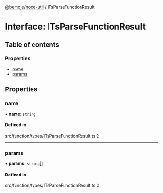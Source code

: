 [@bemoje/node-util](/docs/index.md) / ITsParseFunctionResult

# Interface: ITsParseFunctionResult

## Table of contents

### Properties

- [name](/docs/interfaces/ITsParseFunctionResult.md#name)
- [params](/docs/interfaces/ITsParseFunctionResult.md#params)

## Properties

### name

• **name**: `string`

#### Defined in

src/function/types/ITsParseFunctionResult.ts:2

___

### params

• **params**: `string`[]

#### Defined in

src/function/types/ITsParseFunctionResult.ts:3
